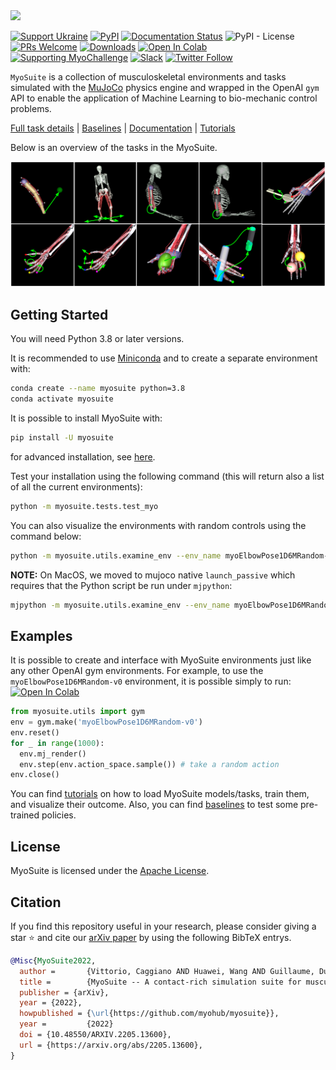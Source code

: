 <!-- =================================================
# Copyright (c) Facebook, Inc. and its affiliates
Authors  :: Vikash Kumar (vikashplus@gmail.com), Vittorio Caggiano (caggiano@gmail.com)
================================================= -->
<img src="https://github.com/myohub/myosuite/blob/main/docs/source/images/Full%20Color%20Horizontal%20wider.png?raw=true" width=800>

[![Support Ukraine](https://img.shields.io/badge/Support-Ukraine-FFD500?style=flat&labelColor=005BBB)](https://opensource.facebook.com/support-ukraine)
[![PyPI](https://img.shields.io/pypi/v/myosuite)](https://pypi.org/project/MyoSuite/)
[![Documentation Status](https://readthedocs.org/projects/myosuite/badge/?version=latest)](https://myosuite.readthedocs.io/en/latest/)
![PyPI - License](https://img.shields.io/pypi/l/myosuite)
[![PRs Welcome](https://img.shields.io/badge/PRs-welcome-brightgreen.svg)](https://github.com/myohub/myosuite/blob/main/docs/CONTRIBUTING.md)
[![Downloads](https://static.pepy.tech/badge/myosuite)](https://pepy.tech/project/myosuite)
[![Open In Colab](https://colab.research.google.com/assets/colab-badge.svg)](https://colab.research.google.com/drive/1zFuNLsrmx42vT4oV8RbnEWtkSJ1xajEo)
[![Supporting MyoChallenge](https://img.shields.io/static/v1?label=Supporting&message=NeurIPS-MyoChallenge2023&color=informational&link=https://github.com/MyoHub/myochallenge_2023eval)](https://github.com/MyoHub/myochallenge_2023eval)
[![Slack](https://img.shields.io/badge/Slack-4A154B?style=for-the-badge&logo=slack&logoColor=white)](https://join.slack.com/t/myosuite/shared_invite/zt-1zkpw2zzk-NhVhVlSDxhoMHbzROD8gMA)
[![Twitter Follow](https://img.shields.io/twitter/follow/MyoSuite?style=social)](https://twitter.com/MyoSuite)

`MyoSuite` is a collection of musculoskeletal environments and tasks simulated with the [MuJoCo](http://www.mujoco.org/) physics engine and wrapped in the OpenAI ``gym`` API to enable the application of Machine Learning to bio-mechanic control problems.

 [Full task details](https://github.com/myohub/myosuite/blob/main/docs/source/suite.rst#tasks) | [Baselines](https://github.com/myohub/myosuite/tree/main/myosuite/agents/baslines_NPG) | [Documentation](https://myosuite.readthedocs.io/en/latest/)
| [Tutorials](https://github.com/myohub/myosuite/tree/main/docs/source/tutorials)

Below is an overview of the tasks in the MyoSuite.

<img width="1240" alt="TasksALL" src="https://github.com/myohub/myosuite/blob/main/docs/source/images/myoSuite_All.png?raw=true">


## Getting Started
You will need Python 3.8 or later versions.

It is recommended to use [Miniconda](https://docs.conda.io/en/latest/miniconda.html#latest-miniconda-installer-links) and to create a separate environment with:
``` bash
conda create --name myosuite python=3.8
conda activate myosuite
```

It is possible to install MyoSuite with:
``` bash
pip install -U myosuite
```
for advanced installation, see [here](https://myosuite.readthedocs.io/en/latest/install.html#alternative-installing-from-source).

Test your installation using the following command (this will return also a list of all the current environments):
``` bash
python -m myosuite.tests.test_myo
```

You can also visualize the environments with random controls using the command below:
``` bash
python -m myosuite.utils.examine_env --env_name myoElbowPose1D6MRandom-v0
```
**NOTE:** On MacOS, we moved to mujoco native `launch_passive` which requires that the Python script be run under `mjpython`:
``` bash
mjpython -m myosuite.utils.examine_env --env_name myoElbowPose1D6MRandom-v0
```

## Examples
It is possible to create and interface with MyoSuite environments just like any other OpenAI gym environments. For example, to use the `myoElbowPose1D6MRandom-v0` environment, it is possible simply to run: [![Open In Colab](https://colab.research.google.com/assets/colab-badge.svg)](https://colab.research.google.com/drive/1zFuNLsrmx42vT4oV8RbnEWtkSJ1xajEo)


```python
from myosuite.utils import gym
env = gym.make('myoElbowPose1D6MRandom-v0')
env.reset()
for _ in range(1000):
  env.mj_render()
  env.step(env.action_space.sample()) # take a random action
env.close()
```

You can find [tutorials](https://github.com/myohub/myosuite/tree/main/docs/source/tutorials#tutorials) on how to load MyoSuite models/tasks, train them, and visualize their outcome. Also, you can find [baselines](https://github.com/myohub/myosuite/tree/main/myosuite/agents) to test some pre-trained policies.


## License

MyoSuite is licensed under the [Apache License](LICENSE).

## Citation

If you find this repository useful in your research, please consider giving a star ⭐ and cite our [arXiv paper](https://arxiv.org/abs/2205.13600)  by using the following BibTeX entrys.

```BibTeX
@Misc{MyoSuite2022,
  author =       {Vittorio, Caggiano AND Huawei, Wang AND Guillaume, Durandau AND Massimo, Sartori AND Vikash, Kumar},
  title =        {MyoSuite -- A contact-rich simulation suite for musculoskeletal motor control},
  publisher = {arXiv},
  year = {2022},
  howpublished = {\url{https://github.com/myohub/myosuite}},
  year =         {2022}
  doi = {10.48550/ARXIV.2205.13600},
  url = {https://arxiv.org/abs/2205.13600},
}
```
